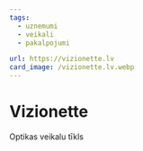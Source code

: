 ```yaml
---
tags:
  - uznemumi
  - veikali
  - pakalpojumi

url: https://vizionette.lv
card_image: /vizionette.lv.webp
---
```


# Vizionette

Optikas veikalu tīkls
